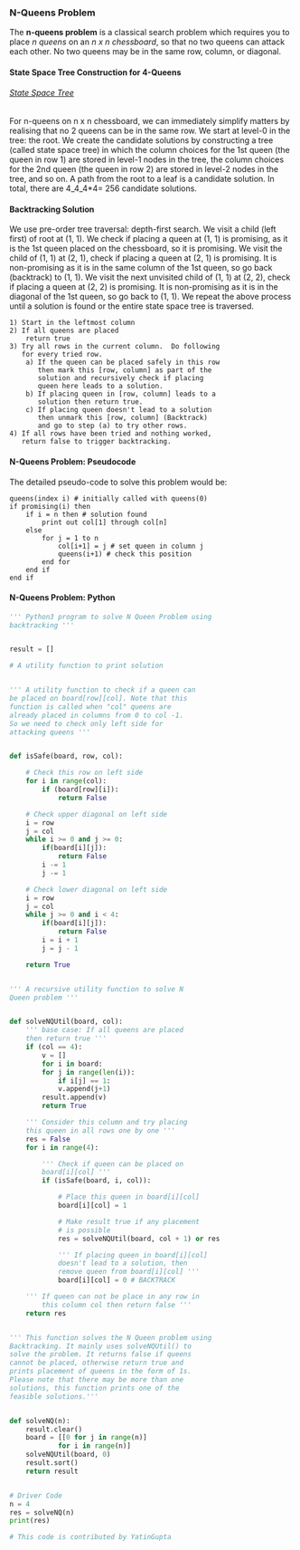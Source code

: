 ### N-Queens Problem

The **n-queens problem** is a classical search problem which requires you to place _n queens_ on an _n x n chessboard_, so that no two queens can attack each other. No two queens may be in the same row, column, or diagonal.

#### State Space Tree Construction for 4-Queens

###### [State Space Tree](https://www.baeldung.com/cs/state-space-search)

For n-queens on n x n chessboard, we can immediately simplify matters by realising that no 2 queens can be in the same row. We start at level-0 in the tree: the root. We create the candidate solutions by constructing a tree (called state space tree) in which the column choices for the 1st queen (the queen in row 1) are stored in level-1 nodes in the tree, the column choices for the 2nd queen (the queen in row 2) are stored in level-2 nodes in the tree, and so on. A path from the root to a leaf is a candidate solution. In total, there are 4_4_4*4= 256 candidate solutions.

#### Backtracking Solution

We use pre-order tree traversal: depth-first search. We visit a child (left first) of root at (1, 1). We check if placing a queen at (1, 1) is promising, as it is the 1st queen placed on the chessboard, so it is promising. We visit the child of (1, 1) at (2, 1), check if placing a queen at (2, 1) is promising. It is non-promising as it is in the same column of the 1st queen, so go back (backtrack) to (1, 1). We visit the next unvisited child of (1, 1) at (2, 2), check if placing a queen at (2, 2) is promising. It is non-promising as it is in the diagonal of the 1st queen, so go back to (1, 1). We repeat the above process until a solution is found or the entire state space tree is traversed.

```
1) Start in the leftmost column  
2) If all queens are placed  
    return true  
3) Try all rows in the current column.  Do following  
   for every tried row.  
    a) If the queen can be placed safely in this row  
       then mark this [row, column] as part of the   
       solution and recursively check if placing    
       queen here leads to a solution.  
    b) If placing queen in [row, column] leads to a  
       solution then return true.  
    c) If placing queen doesn't lead to a solution   
       then unmark this [row, column] (Backtrack)   
       and go to step (a) to try other rows.  
4) If all rows have been tried and nothing worked,   
   return false to trigger backtracking.
```

#### N-Queens Problem: Pseudocode

The detailed pseudo-code to solve this problem would be:

```python(Psuedocode)
queens(index i) # initially called with queens(0)
if promising(i) then
    if i = n then # solution found
        print out col[1] through col[n]
    else
        for j = 1 to n
            col[i+1] = j # set queen in column j
            queens(i+1) # check this position
        end for
    end if
end if
```


#### N-Queens Problem: Python

```python
''' Python3 program to solve N Queen Problem using 
backtracking '''


result = []

# A utility function to print solution


''' A utility function to check if a queen can 
be placed on board[row][col]. Note that this 
function is called when "col" queens are 
already placed in columns from 0 to col -1. 
So we need to check only left side for 
attacking queens '''


def isSafe(board, row, col):

	# Check this row on left side
	for i in range(col):
		if (board[row][i]):
			return False

	# Check upper diagonal on left side
	i = row
	j = col
	while i >= 0 and j >= 0:
		if(board[i][j]):
			return False
		i -= 1
		j -= 1

	# Check lower diagonal on left side
	i = row
	j = col
	while j >= 0 and i < 4:
		if(board[i][j]):
			return False
		i = i + 1
		j = j - 1

	return True


''' A recursive utility function to solve N 
Queen problem '''


def solveNQUtil(board, col):
	''' base case: If all queens are placed 
	then return true '''
	if (col == 4):
		v = []
		for i in board:
		for j in range(len(i)):
			if i[j] == 1:
			v.append(j+1)
		result.append(v)
		return True

	''' Consider this column and try placing 
	this queen in all rows one by one '''
	res = False
	for i in range(4):

		''' Check if queen can be placed on 
		board[i][col] '''
		if (isSafe(board, i, col)):

			# Place this queen in board[i][col]
			board[i][col] = 1

			# Make result true if any placement
			# is possible
			res = solveNQUtil(board, col + 1) or res

			''' If placing queen in board[i][col] 
			doesn't lead to a solution, then 
			remove queen from board[i][col] '''
			board[i][col] = 0 # BACKTRACK

	''' If queen can not be place in any row in 
		this column col then return false '''
	return res


''' This function solves the N Queen problem using 
Backtracking. It mainly uses solveNQUtil() to 
solve the problem. It returns false if queens 
cannot be placed, otherwise return true and 
prints placement of queens in the form of 1s. 
Please note that there may be more than one 
solutions, this function prints one of the 
feasible solutions.'''


def solveNQ(n):
	result.clear()
	board = [[0 for j in range(n)]
			for i in range(n)]
	solveNQUtil(board, 0)
	result.sort()
	return result


# Driver Code
n = 4
res = solveNQ(n)
print(res)

# This code is contributed by YatinGupta

```